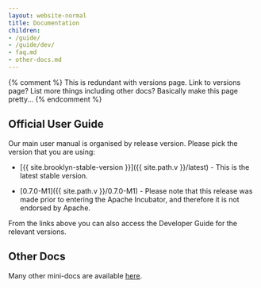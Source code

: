 ```yaml
---
layout: website-normal
title: Documentation
children:
- /guide/
- /guide/dev/
- faq.md
- other-docs.md
---
```


{% comment %}
This is redundant with versions page.  Link to versions page?  List more things including other docs?
Basically make this page pretty...
{% endcomment %}

## Official User Guide

Our main user manual is organised by release version. Please pick the version that you are using:

- [{{ site.brooklyn-stable-version }}]({{ site.path.v }}/latest) -
  This is the latest stable version.

- [0.7.0-M1]({{ site.path.v }}/0.7.0-M1) -
  Please note that this release was made prior to entering the Apache Incubator,
  and therefore it is not endorsed by Apache.

From the links above you can also access the Developer Guide for the relevant versions.

## Other Docs

Many other mini-docs are available [here](other-docs.html).
